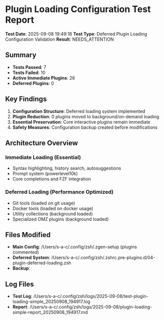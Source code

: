 # Plugin Loading Configuration Test Report

**Test Date**: 2025-09-08 19:49:18
**Test Type**: Deferred Plugin Loading Configuration Validation
**Result**: NEEDS_ATTENTION

## Summary

- **Tests Passed**: 7
- **Tests Failed**: 10
- **Active Immediate Plugins**: 26
- **Deferred Plugins**: 0

## Key Findings

1. **Configuration Structure**: Deferred loading system implemented
2. **Plugin Reduction**: 0 plugins moved to background/on-demand loading
3. **Essential Preservation**: Core interactive plugins remain immediate
4. **Safety Measures**: Configuration backup created before modifications

## Architecture Overview

### Immediate Loading (Essential)
- Syntax highlighting, history search, autosuggestions
- Prompt system (powerlevel10k)
- Core completions and FZF integration

### Deferred Loading (Performance Optimized)
- Git tools (loaded on git usage)
- Docker tools (loaded on docker usage)
- Utility collections (background loaded)
- Specialized OMZ plugins (background loaded)

## Files Modified

- **Main Config**: /Users/s-a-c/.config/zsh/.zgen-setup (plugins commented)
- **Deferred System**: /Users/s-a-c/.config/zsh/.zshrc.pre-plugins.d/04-plugin-deferred-loading.zsh
- **Backup**: 

## Log Files

- **Test Log**: /Users/s-a-c/.config/zsh/logs/2025-09-08/test-plugin-loading-simple_20250908_194917.log
- **Report**: /Users/s-a-c/.config/zsh/logs/2025-09-08/plugin-loading-simple-report_20250908_194917.md

